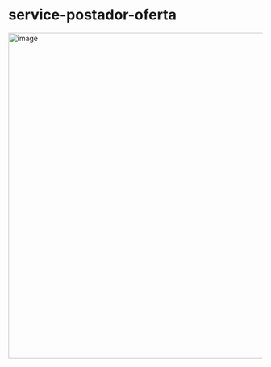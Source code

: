 ﻿# service-postador-oferta

<img width="777" height="646" alt="image" src="https://github.com/user-attachments/assets/72cf99ab-5328-4165-b761-323bbd70572d" />
